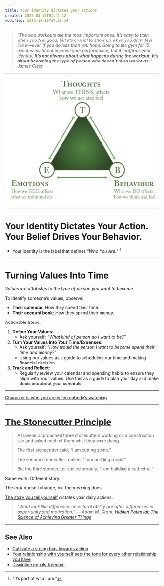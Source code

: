 ```yaml
---
title: Your identity dictates your actions
created: 2025-03-12T01:41:12
modified: 2025-10-18T07:38:14
---
```


> _“The bad workouts are the most important ones. It’s easy to train when you feel good, but it’s crucial to show up when you don’t feel like it—even if you do less than you hope. Going to the gym for 15 minutes might not improve your performance, but it reaffirms your identity. **It’s not always about what happens during the workout. It’s about becoming the type of person who doesn’t miss workouts.**” — James Clear_

---

![](../_attachments/ac5f1418b2d07a0b6be7fe26aa168d0a.jpg)

---

# Your Identity Dictates Your Action. Your Belief Drives Your Behavior.

* Your identity is the label that defines “_Who You Are._” [^1]

---

# Turning Values Into Time

_Values are attributes to the type of person you want to become._

To identify someone’s values, observe:

* **Their calendar**: How they spend their time.
* **Their account book**: How they spend their money.

Actionable Steps:

1. **Define Your Values**:
	* Ask yourself: _“What kind of person do I want to be?”_
2. **Turn Your Values Into Your Time/Expenses**:
	* Ask yourself: _“How would the person I want to become spend their time and money?”_
	* Using our values as a guide to scheduling our time and making financial decision.
3. **Track and Reflect**:
	* Regularly review your calendar and spending habits to ensure they align with your values. Use this as a guide to plan your day and make decisions about your schedule.

---

[Character is who you are when nobody’s watching](character-is-who-you-are-when-nobodys-watching.md)

---

# [The Stonecutter Principle](https://www.sahilbloom.com/newsletter/the-stonecutter-principle)

> A traveler approached three stonecutters working on a construction site and asked each of them what they were doing.
>
> The first stonecutter said, “I am cutting stone.”
>
> The second stonecutter replied, “I am building a wall.”
>
> But the third stonecutter smiled proudly, “I am building a cathedral.”

Same work. Different story.

The _task_ doesn’t change, but the _meaning_ does.

[The story you tell yourself](be-careful-how-you-are-talking-to-yourself.md) dictates your daily actions.

> _“What look like differences in natural ability are often differences in opportunity and motivation.” ― Adam M. Grant, [Hidden Potential: The Science of Achieving Greater Things](https://www.goodreads.com/work/quotes/170223349)_

---

## See Also

* [Cultivate a strong bias towards action](cultivate-a-strong-bias-towards-action.md)
* [Your relationship with yourself sets the tone for every other relationship you have](your-relationship-with-yourself-sets-the-tone-for-every-other-relationships-you-have.md)
* [Discipline equals freedom](discipline-equals-freedom.md)

[^1]: “It’s part of who I am.”
